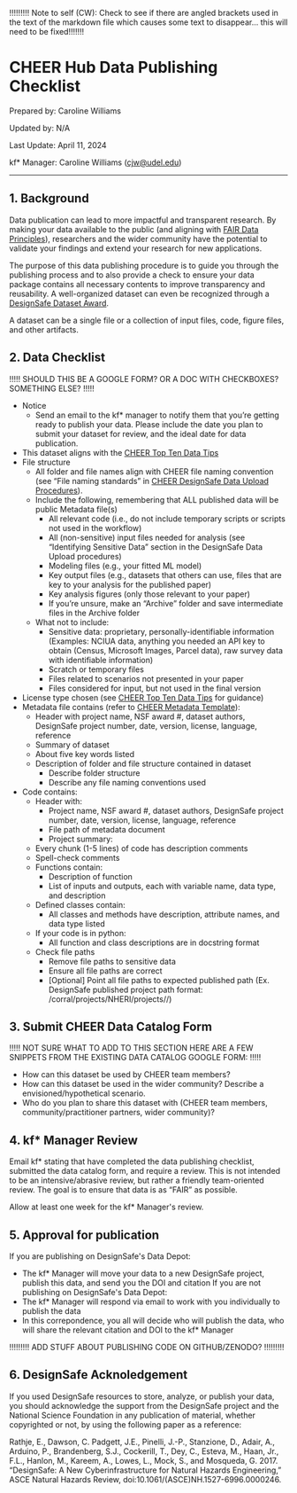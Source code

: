 !!!!!!!!! Note to self (CW): Check to see if there are angled brackets used in the text of the markdown file which causes some text to disappear... this will need to be fixed!!!!!!!

# CHEER Hub Data Publishing Checklist

Prepared by: Caroline Williams

Updated by: N/A

Last Update: April 11, 2024

kf* Manager: Caroline Williams (cjw@udel.edu)

***

## 1. Background
Data publication can lead to more impactful and transparent research. By making your data available to the public (and aligning with [FAIR Data Principles](https://www.nature.com/articles/sdata201618)), researchers and the wider community have the potential to validate your findings and extend your research for new applications.

The purpose of this data publishing procedure is to guide you through the publishing process and to also provide a check to ensure your data package contains all necessary contents to improve transparency and reusability. A well-organized dataset can even be recognized through a [DesignSafe Dataset Award](https://www.designsafe-ci.org/community/dataset-awards/).

A dataset can be a single file or a collection of input files, code, figure files, and other artifacts.


## 2. Data Checklist

!!!!! SHOULD THIS BE A GOOGLE FORM? OR A DOC WITH CHECKBOXES? SOMETHING ELSE? !!!!!


* Notice
  * Send an email to the kf* manager to notify them that you’re getting ready to publish your data. Please include the date you plan to submit your dataset for review, and the ideal date for data publication.
* This dataset aligns with the [CHEER Top Ten Data Tips](06a-CHEER_DataTips.md)
* File structure 
  * All folder and file names align with CHEER file naming convention (see “File naming standards” in [CHEER DesignSafe Data Upload Procedures](05b-CHEER_DesignSafe_DataUpload.md)). 
  * Include the following, remembering that ALL published data will be public
Metadata file(s)
    * All relevant code (i.e., do not include temporary scripts or scripts not used in the workflow)
    * All (non-sensitive) input files needed for analysis (see “Identifying Sensitive Data” section in the DesignSafe Data Upload procedures)
    * Modeling files (e.g., your fitted ML model)
    * Key output files (e.g., datasets that others can use, files that are key to your analysis for the published paper)
    * Key analysis figures (only those relevant to your paper)
    * If you’re unsure, make an “Archive” folder and save intermediate files in the Archive folder
  * What not to include: 
    * Sensitive data: proprietary, personally-identifiable information (Examples: NCIUA data, anything you needed an API key to obtain (Census, Microsoft Images, Parcel data), raw survey data with identifiable information)
    * Scratch or temporary files
    * Files related to scenarios not presented in your paper
    * Files considered for input, but not used in the final version
* License type chosen (see [CHEER Top Ten Data Tips](06a-CHEER_DataTips.md) for guidance)
* Metadata file contains (refer to [CHEER Metadata Template](https://cheer-hub.github.io/cheerkf/#/06b-CHEER_MetadataTemplate)):
  * Header with project name, NSF award #, dataset authors, DesignSafe project number, date, version, license, language, reference
  * Summary of dataset
  * About five key words listed
  * Description of folder and file structure contained in dataset
    * Describe folder structure
    * Describe any file naming conventions used
* Code contains:
  * Header with:
    * Project name, NSF award #, dataset authors, DesignSafe project number, date, version, license, language, reference
    * File path of metadata document
    * Project summary: <Brief summary of what the code does>
  * Every chunk (1-5 lines) of code has description comments
  * Spell-check comments
  * Functions contain:
    * Description of function
    * List of inputs and outputs, each with variable name, data type, and description
  * Defined classes contain:
    * All classes and methods have description, attribute names, and data type listed
  * If your code is in python:
    * All function and class descriptions are in docstring format
  * Check file paths
    * Remove file paths to sensitive data
    * Ensure all file paths are correct
    * [Optional] Point all file paths to expected published path (Ex. DesignSafe published project path format: /corral/projects/NHERI/projects/<project-uid>/)

## 3. Submit CHEER Data Catalog Form

!!!!! NOT SURE WHAT TO ADD TO THIS SECTION HERE ARE A FEW SNIPPETS FROM THE EXISTING DATA CATALOG GOOGLE FORM: !!!!!

* How can this dataset be used by CHEER team members?
* How can this dataset be used in the wider community? Describe a envisioned/hypothetical scenario.
* Who do you plan to share this dataset with (CHEER team members, community/practitioner partners, wider community)? 

## 4. kf* Manager Review
Email kf* stating that have completed the data publishing checklist, submitted the data catalog form, and require a review. This is not intended to be an intensive/abrasive review, but rather a friendly team-oriented review. The goal is to ensure that data is as “FAIR” as possible.

Allow at least one week for the kf* Manager's review.

## 5. 	Approval for publication
If you are publishing on DesignSafe's Data Depot: 
* The kf* Manager will move your data to a new DesignSafe project, publish this data, and send you the DOI and citation
If you are not publishing on DesignSafe's Data Depot: 
* The kf* Manager will respond via email to work with you individually to publish the data
* In this correpondence, you all will decide who will publish the data, who will share the relevant citation and DOI to the kf* Manager
 
!!!!!!!!! ADD STUFF ABOUT PUBLISHING CODE ON GITHUB/ZENODO? !!!!!!!!!

## 6. 	DesignSafe Acknoledgement 
If you used DesignSafe resources to store, analyze, or publish your data, you should acknowledge the support from the DesignSafe project and the National Science Foundation in any publication of material, whether copyrighted or not, by using the following paper as a reference:

Rathje, E., Dawson, C. Padgett, J.E., Pinelli, J.-P., Stanzione, D., Adair, A., Arduino, P., Brandenberg, S.J., Cockerill, T., Dey, C., Esteva, M., Haan, Jr., F.L., Hanlon, M., Kareem, A., Lowes, L., Mock, S., and Mosqueda, G. 2017. “DesignSafe: A New Cyberinfrastructure for Natural Hazards Engineering,” ASCE Natural Hazards Review, doi:10.1061/(ASCE)NH.1527-6996.0000246.

